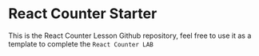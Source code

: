 # React Counter Starter
This is the React Counter Lesson Github repository, feel free to use it as a template to complete the `React Counter LAB`
